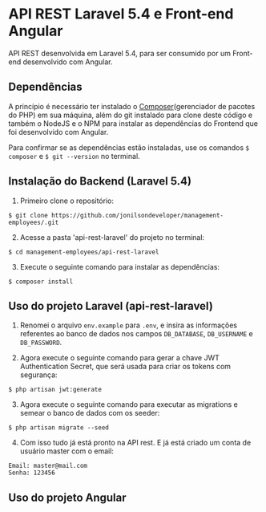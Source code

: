# API REST Laravel 5.4 e Front-end Angular

API REST desenvolvida em Laravel 5.4, para ser consumido por um Front-end desenvolvido com Angular.

## Dependências

A princípio é necessário ter instalado o [Composer](https://getcomposer.org/)(gerenciador de pacotes do PHP) em sua máquina, além do git instalado para clone deste código e também o NodeJS e o NPM para instalar as dependências do Frontend que foi desenvolvido com Angular.

Para confirmar se as dependências estão instaladas, use os comandos `$ composer` e `$ git --version` no terminal.

## Instalação do Backend (Laravel 5.4)

1. Primeiro clone o repositório:

```
$ git clone https://github.com/jonilsondeveloper/management-employees/.git
```

2. Acesse a pasta 'api-rest-laravel' do projeto no terminal:

```
$ cd management-employees/api-rest-laravel
```

3. Execute o seguinte comando para instalar as dependências:

```
$ composer install
```

## Uso do projeto Laravel (api-rest-laravel)

1. Renomei o arquivo `env.example` para `.env`, e insira as informações referentes ao banco de dados nos campos `DB_DATABASE`, `DB_USERNAME` e `DB_PASSWORD`.

2. Agora execute o seguinte comando para gerar a chave JWT Authentication Secret, que será usada para criar os tokens com segurança:

```
$ php artisan jwt:generate
```

3. Agora execute o seguinte comando para executar as migrations e semear o banco de dados com os seeder:

```
$ php artisan migrate --seed
```
4. Com isso tudo já está pronto na API rest. E já está criado um conta de usuário master com o email:
```
Email: master@mail.com
Senha: 123456
```

## Uso do projeto Angular

